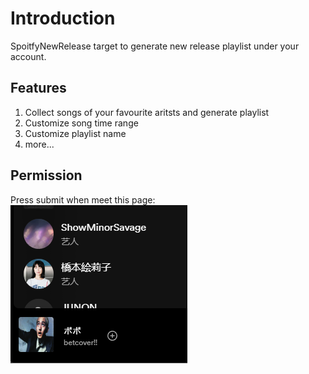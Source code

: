 # Introduction
SpoitfyNewRelease target to generate new release playlist under your account.

## Features
1. Collect songs of your favourite aritsts and generate playlist
2. Customize song time range
3. Customize playlist name
4. more...

## Permission
Press submit when meet this page:
![test.png](../images/test.png)